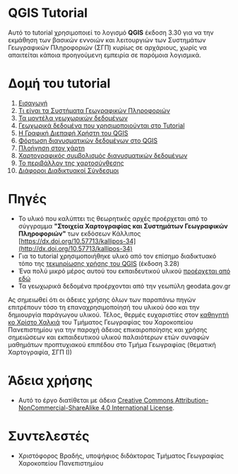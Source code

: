 
# QGIS Tutorial
Αυτό το tutorial χρησιμοποιεί το λογισμό **QGIS** έκδοση 3.30 για να την εκμάθηση των βασικών εννοιών και λειτουργιών των Συστημάτων Γεωγραφικών Πληροφοριών (ΣΓΠ) κυρίως σε αρχάριους, χωρίς να απαιτείται κάποια προηγούμενη εμπειρία σε παρόμοια λογισμικά.

# Δομή του tutorial
1. [Εισαγωγή](01_Εισαγωγή.md)
2. [Τι είναι τα Συστήματα Γεωγραφικών Πληροφοριών](02_Τι_είναι_τα_ΣΓΠ.md)
3. [Τα μοντέλα γεωχωρικών δεδομένων](03_Μοντέλα_Δεδομένων_στα_ΣΓΠ.md)
4. [Γεωχωρικά δεδομένα που χρησιμοποιούνται στο Tutorial](04_Γεωχωρικά_Δεδομένα.md)
5. [Η Γραφική Διεπαφή Χρήστη του QGIS](05_Γραφική_Διεπαφή_QGIS.md)
6. [Φόρτωση διανυσματικών δεδομένων στο QGIS](06_Φόρτωση_Διανυσματικών_Δεδομένων.md)
7. [Πλοήγηση στον χάρτη](07_Πλοήγηση_στον_χάρτη.md)
8. [Χαρτογραφικός συμβολισμός διανυσματικών δεδομένων](08_Χαρτογραφικός_Συμβολισμός.md)
9. [Το περιβάλλον της χαρτοσύνθεσης](09_Περιβάλλον_της_Χαρτοσύνθεσης.md)
10. [Διάφοροι Διαδικτυακοί Σύνδεσμοι](10_Διαδικτυακοί_Σύνδεσμοι.md)

# Πηγές
- Το υλικό που καλύπτει τις θεωρητικές αρχές προέρχεται από το σύγγραμμα **"Στοιχεία Χαρτογραφίας και Συστημάτων Γεωγραφικών Πληροφοριών"** των εκδόσεων Κάλλιπος [https://dx.doi.org/10.57713/kallipos-34](http://dx.doi.org/10.57713/kallipos-34) 
- Για το tutorial χρησιμοποιήθηκε υλικό από τον επίσημο διαδικτυακό τόπο της [τεκμηρίωσης χρήσης του QGIS](https://docs.qgis.org/3.28/en/docs/user_manual/index.html) (έκδοση 3.28)
- Ένα πολύ μικρό μέρος αυτού του εκπαιδευτικού υλικού [προέρχεται από εδώ](https://github.com/ucdavisdatalab/Intro-to-Desktop-GIS-with-QGIS)
- Τα γεωχωρικά δεδομένα προέρχονται από την γεωπύλη geodata.gov.gr

Ας σημειωθεί ότι οι άδειες χρήσης όλων των παραπάνω πηγών επιτρέπουν τόσο τη επαναχρησιμοποίησή του υλικού όσο και την δημιουργία παράγωγου υλικού. Τέλος, θερμές ευχαριστίες στον [καθηγητή κο Χρίστο Χαλκιά](https://www.geo.hua.gr/μέλος-προσωπικού/χαλκιάς-χρίστος/) του Τμήματος Γεωγραφίας του Χαροκοπείου Πανεπιστημίου για την παροχή άδειας επικαιροποίησης και χρήσης σημειώσεων και εκπαιδευτικού υλικού παλαιότερων ετών συναφών μαθημάτων προπτυχιακού επιπέδου στο Τμήμα Γεωγραφίας (θεματική Χαρτογραφία, ΣΓΠ Ι))

# Άδεια χρήσης
- Αυτό το έργο διατίθεται με άδεια [Creative Commons Attribution-NonCommercial-ShareAlike 4.0 International License](http://creativecommons.org/licenses/by-nc-sa/4.0/).

# Συντελεστές
- Χριστόφορος Βραδής, υποψήφιος διδάκτορας Τμήματος Γεωγραφίας Χαροκοπείου Πανεπιστημίου
